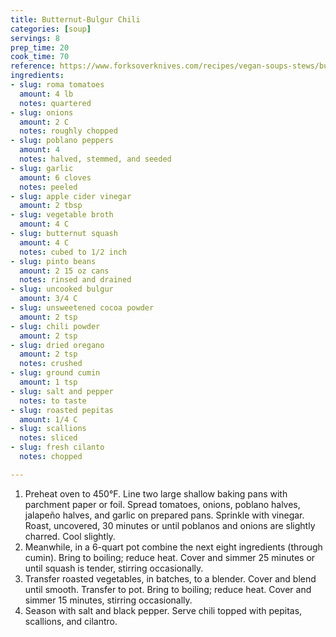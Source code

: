 ```yaml
---
title: Butternut-Bulgur Chili
categories: [soup]
servings: 8
prep_time: 20
cook_time: 70
reference: https://www.forksoverknives.com/recipes/vegan-soups-stews/butternut-bulgur-chili/
ingredients:
- slug: roma tomatoes
  amount: 4 lb
  notes: quartered
- slug: onions
  amount: 2 C
  notes: roughly chopped
- slug: poblano peppers
  amount: 4
  notes: halved, stemmed, and seeded
- slug: garlic
  amount: 6 cloves
  notes: peeled
- slug: apple cider vinegar
  amount: 2 tbsp
- slug: vegetable broth
  amount: 4 C
- slug: butternut squash
  amount: 4 C
  notes: cubed to 1/2 inch
- slug: pinto beans
  amount: 2 15 oz cans
  notes: rinsed and drained
- slug: uncooked bulgur
  amount: 3/4 C
- slug: unsweetened cocoa powder
  amount: 2 tsp
- slug: chili powder
  amount: 2 tsp
- slug: dried oregano
  amount: 2 tsp
  notes: crushed
- slug: ground cumin
  amount: 1 tsp
- slug: salt and pepper
  notes: to taste
- slug: roasted pepitas
  amount: 1/4 C
- slug: scallions
  notes: sliced
- slug: fresh cilanto
  notes: chopped

---
```


1. Preheat oven to 450°F. Line two large shallow baking pans with parchment paper or foil. Spread tomatoes, onions, poblano halves, jalapeño halves, and garlic on prepared pans. Sprinkle with vinegar. Roast, uncovered, 30 minutes or until poblanos and onions are slightly charred. Cool slightly.
2. Meanwhile, in a 6-quart pot combine the next eight ingredients (through cumin). Bring to boiling; reduce heat. Cover and simmer 25 minutes or until squash is tender, stirring occasionally.
3. Transfer roasted vegetables, in batches, to a blender. Cover and blend until smooth. Transfer to pot. Bring to boiling; reduce heat. Cover and simmer 15 minutes, stirring occasionally.
4. Season with salt and black pepper. Serve chili topped with pepitas, scallions, and cilantro.
